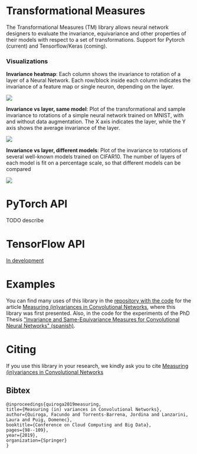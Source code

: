 # Transformational Measures 

The Transformational Measures (TM) library allows neural network designers to evaluate the invariance, equivariance and other properties of their models with respect to a set of transformations. Support for Pytorch (current) and Tensorflow/Keras (coming). 

### Visualizations



**Invariance heatmap**: Each column shows the invariance to rotation of a layer of a Neural Network. Each row/block inside each column indicates the invariance of a feature map or single neuron, depending on the layer. 

![](res/heatmap.png)

**Invariance vs layer, same model**: Plot of the transformational and sample invariance to rotations of a simple neural network trained on MNIST, with and without data augmentation. The X axis indicates the layer, while the Y axis shows the average invariance of the layer.

![](res/invariance.jpg)

**Invariance vs layer, different models**: Plot of the invariance to rotations of several well-known models trained on CIFAR10. The number of layers of each model is fit on a percentage scale, so that different models can be compared 

![](res/invariance_models_cifar10.jpg)

# PyTorch API

TODO describe

# TensorFlow API

[In development](https://github.com/midusi/transformational_measures_tf/) 

# Examples

You can find many uses of this library in the [repository with the code](https://github.com/facundoq/variance_measure) for the article [Measuring (in)variances in Convolutional Networks](https://link.springer.com/chapter/10.1007/978-3-030-27713-0_9), where this library was first presented. Also, in the code for the experiments of the PhD Thesis ["Invariance and Same-Equivariance Measures for Convolutional Neural Networks" (spanish)](http://sedici.unlp.edu.ar/handle/10915/90903).

# Citing

If you use this library in your research, we kindly ask you to cite [Measuring (in)variances in Convolutional Networks](https://link.springer.com/chapter/10.1007/978-3-030-27713-0_9)

## Bibtex

    @inproceedings{quiroga2019measuring,
    title={Measuring (in) variances in Convolutional Networks},
    author={Quiroga, Facundo and Torrents-Barrena, Jordina and Lanzarini, Laura and Puig, Domenec},
    booktitle={Conference on Cloud Computing and Big Data},
    pages={98--109},
    year={2019},
    organization={Springer}
    }

